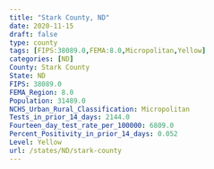 ```yaml
---
title: "Stark County, ND"
date: 2020-11-15
draft: false
type: county
tags: [FIPS:38089.0,FEMA:8.0,Micropolitan,Yellow]
categories: [ND]
County: Stark County
State: ND
FIPS: 38089.0
FEMA_Region: 8.0
Population: 31489.0
NCHS_Urban_Rural_Classification: Micropolitan
Tests_in_prior_14_days: 2144.0
Fourteen_day_test_rate_per_100000: 6809.0
Percent_Positivity_in_prior_14_days: 0.052
Level: Yellow
url: /states/ND/stark-county
---
```



